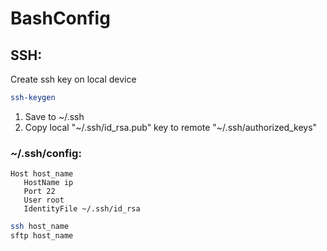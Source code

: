# BashConfig

## SSH:

Create ssh key on local device
```bash
ssh-keygen
```
1. Save to ~/.ssh
2. Copy local "~/.ssh/id_rsa.pub" key to remote "~/.ssh/authorized_keys"


### ~/.ssh/config:
```
Host host_name
   HostName ip
   Port 22
   User root
   IdentityFile ~/.ssh/id_rsa
 ```

```bash
ssh host_name
sftp host_name
```